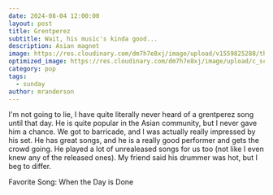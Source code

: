 ```yaml
---
date: 2024-08-04 12:00:00
layout: post
title: Grentperez
subtitle: Wait, his music's kinda good...
description: Asian magnet
image: https://res.cloudinary.com/dm7h7e8xj/image/upload/v1559825288/theme17_nlndhx.jpg
optimized_image: https://res.cloudinary.com/dm7h7e8xj/image/upload/c_scale,w_380/v1559825288/theme17_nlndhx.jpg
category: pop
tags:
  - sunday
author: mranderson
---
```


I'm not going to lie, I have quite literally never heard of a grentperez song until that day. He is quite popular in the Asian community, but I never gave him a chance. We got to barricade, and I was actually really impressed by his set. He has great songs, and he is a really good performer and gets the crowd going. He played a lot of unrealeased songs for us too (not like I even knew any of the released ones). My friend said his drummer was hot, but I beg to differ.

Favorite Song: When the Day is Done